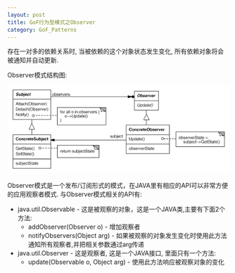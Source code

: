 ```yaml
---
layout: post
title: GoF行为型模式之Observer
category: GoF_Patterns
---
```


存在一对多的依赖关系时, 当被依赖的这个对象状态发生变化, 所有依赖对象将会被通知并自动更新.

Observer模式结构图:

![](/img/gof/observer.gif)

Observer模式是一个发布/订阅形式的模式，在JAVA里有相应的API可以非常方便的应用观察者模式. 与Observer模式相关的API有:

* java.util.Observable - 这是被观察的对象，这是一个JAVA类,主要有下面2个方法:
    * addObserver(Observer o) - 增加观察者
    * notifyObservers(Object arg) - 如果被观察的对象发生变化时使用此方法通知所有观察者,并把相关参数通过arg传递
* java.util.Observer - 这是观察者, 这是一个JAVA接口, 里面只有一个方法:
    * update(Observable o, Object arg) - 使用此方法响应被观察对象的变化

